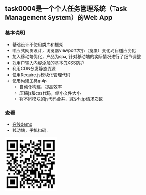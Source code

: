 ## task0004是一个个人任务管理系统（Task Management System）的Web App

### 基本说明

 * 基础设计不使用类库和框架
 * 响应式网页设计，浏览器viewport大小（宽度）变化时自适应变化
 * 加入移动端优化，产品为spa, 针对移动端的实际情况进行了细节调整
 * 对用户输入内容添加的基本的XSS防护
 * 利用CDN分发静态资源
 * 使用Require.js模块化管理代码
 * 使用构建工具gulp
   * 自动化构建，提高效率
   * 压缩js和css代码，缩小文件大小
   * 将不同模块的js代码合并，减少http请求次数
### 查看

 * [在线demo](http://www.taralovecats.cn:8000/task0004.html)
 * 移动端，手机扫码:

 ![二维码](pic.png)

